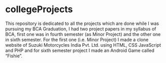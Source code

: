 # collegeProjects
This repository is dedicated to all the projects which are done while I was pursuing my BCA Graduation, I had two project papers in my syllabus of BCA, first one was in fourth semester (as Minor Project) and the other one in sixth semester. For the first one (i.e. Minor Project) I made a clone website of Suzuki Motorcycles India Pvt. Ltd. using HTML, CSS JavaScript and PHP and for sixth semester project I made an Android Game called “Fishie”.

